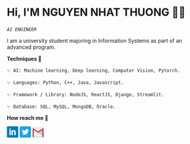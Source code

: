 # Hi, I'M NGUYEN NHAT THUONG 👋🏻
*`AI ENGINEER`*

I am a university student majoring in Information Systems as part of an advanced program.
	
<space><space>

**Techniques 🤖**

	✨ AI: Machine learning, Deep learning, Computer Vision, Pytorch. 
 
  	✨ Languages: Python, C++, Java, Javascript.
   
   	✨ Framework / Library: NodeJS, ReactJS, Django, Streamlit.

	✨ Database: SQL, MySQL, MongoDB, Oracle.

**How reach me 📩**
<p align="left">
<!--     	<code><a href="https://www.facebook.com/zu.itpc/"><img width="30px" src="./images/facebook.png" title="Facebook"/></a></code> -->
	<code><a href="https://www.linkedin.com/in/thưởng-nguyễn-315184207/"><img width="30px" src="./images/linkedin.png" title="Linkedin"/></a></code> 
	<code><a href="https://twitter.com/ThngNgu93664987"><img width="30px" src="./images/twitter.png" title="Twitter"/></a></code>
	<code><a href="mailto:thuongnn525@gmail.com"><img width="30px" src="./images/gmail.png" title="Gmail"/></a></code>
 </p>


 






